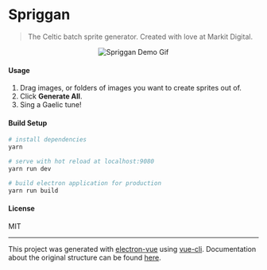 # Spriggan

> The Celtic batch sprite generator. Created with love at Markit Digital.

<p align="center">
  <img src="https://github.com/docmars/spriggan/blob/master/resources/spriggan.gif" alt="Spriggan Demo Gif"/>
</p>

#### Usage
1. Drag images, or folders of images you want to create sprites out of.
2. Click **Generate All**.
3. Sing a Gaelic tune!

#### Build Setup

``` bash
# install dependencies
yarn

# serve with hot reload at localhost:9080
yarn run dev

# build electron application for production
yarn run build

```

#### License

MIT

---

This project was generated with [electron-vue](https://github.com/SimulatedGREG/electron-vue) using [vue-cli](https://github.com/vuejs/vue-cli). Documentation about the original structure can be found [here](https://simulatedgreg.gitbooks.io/electron-vue/content/index.html).
